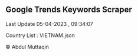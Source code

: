 

## Google Trends Keywords Scraper 
 
Last Update 05-04-2023 , 09:34:07

Country List :
VIETNAM.json



© Abdul Muttaqin 

